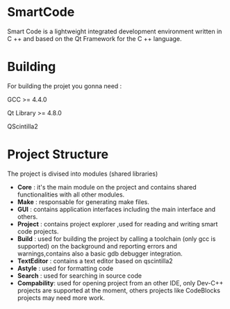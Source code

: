 # SmartCode

Smart Code is a lightweight integrated development environment written in C ++ and based on the Qt Framework for the C ++ language.

# Building

For building the projet you gonna need :

GCC >= 4.4.0

Qt Library >= 4.8.0

QScintilla2

# Project Structure

The project is divised into modules (shared libraries)

 - **Core**       : it's the main module on the project and contains shared functionalities with all other modules.
 - **Make**       : responsable for generating make files.
 - **GUI**        : contains application interfaces including the main interface and others.
 - **Project**    : contains project explorer ,used for reading and writing smart code projects.
 - **Build**      : used for building the project by calling a toolchain (only gcc is supported) on the background and reporting errors and   
                    warnings,contains also a basic gdb debugger integration.
 - **TextEditor** : contains a text editor based on qscintilla2
 - **Astyle**     : used for formatting code
 - **Search**     : used for searching in source code
 - **Compability**: used for opening project from an other IDE, only Dev-C++ projects are supported at the moment, others projects like CodeBlocks projects may need more work.